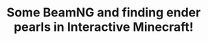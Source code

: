 ---
title: "Some BeamNG and finding ender pearls in Interactive Minecraft!"
streamDate: 12-1-2024
game: "Minecraft"
gameCoverURL: "https://images.igdb.com/igdb/image/upload/t_cover_big/co8fu7.webp"
vodUrl: "https://www.youtube.com/watch?v=CRtK--TTxVg"
thumbnail: "https://img.youtube.com/vi/CRtK--TTxVg/maxresdefault.jpg"
duration: "4:44:21"
chatReplayURL: "https://gist.githubusercontent.com/TheLtWilson/4075e59264642685e80b341b8c0b3aa2/raw/573b454c929343875cb6b95abe874fcfa4ec8e9c/%255B12-1-24%255D%2520TheLtWilson%2520-%2520Fine.%2520If%2520no%2520one%2520else%2520will%2520go%2520live,%2520I%2520will.%2520-%2520Chat.json"
---